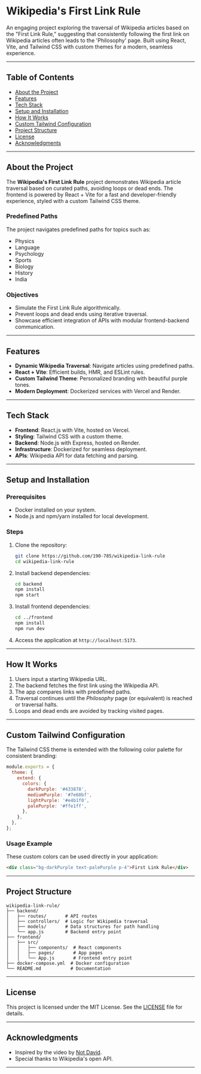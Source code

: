 # Wikipedia's First Link Rule  

An engaging project exploring the traversal of Wikipedia articles based on the "First Link Rule," suggesting that consistently following the first link on Wikipedia articles often leads to the 'Philosophy' page. Built using React, Vite, and Tailwind CSS with custom themes for a modern, seamless experience.  

---

## Table of Contents  
- [About the Project](#about-the-project)  
- [Features](#features)  
- [Tech Stack](#tech-stack)  
- [Setup and Installation](#setup-and-installation)  
- [How It Works](#how-it-works)  
- [Custom Tailwind Configuration](#custom-tailwind-configuration)  
- [Project Structure](#project-structure)  
- [License](#license)  
- [Acknowledgments](#acknowledgments)  

---

## About the Project  

The **Wikipedia's First Link Rule** project demonstrates Wikipedia article traversal based on curated paths, avoiding loops or dead ends. The frontend is powered by React + Vite for a fast and developer-friendly experience, styled with a custom Tailwind CSS theme.  

### Predefined Paths  
The project navigates predefined paths for topics such as:  
- Physics  
- Language  
- Psychology  
- Sports  
- Biology  
- History  
- India  

### Objectives  
- Simulate the First Link Rule algorithmically.  
- Prevent loops and dead ends using iterative traversal.  
- Showcase efficient integration of APIs with modular frontend-backend communication.  

---

## Features  

- **Dynamic Wikipedia Traversal**: Navigate articles using predefined paths.  
- **React + Vite**: Efficient builds, HMR, and ESLint rules.  
- **Custom Tailwind Theme**: Personalized branding with beautiful purple tones.  
- **Modern Deployment**: Dockerized services with Vercel and Render.  

---

## Tech Stack  

- **Frontend**: React.js with Vite, hosted on Vercel.  
- **Styling**: Tailwind CSS with a custom theme.  
- **Backend**: Node.js with Express, hosted on Render.  
- **Infrastructure**: Dockerized for seamless deployment.  
- **APIs**: Wikipedia API for data fetching and parsing.  

---

## Setup and Installation  

### Prerequisites  
- Docker installed on your system.  
- Node.js and npm/yarn installed for local development.  

### Steps  
1. Clone the repository:  
   ```bash  
   git clone https://github.com/190-785/wikipedia-link-rule  
   cd wikipedia-link-rule  
   ```  

2. Install backend dependencies:  
   ```bash  
   cd backend  
   npm install  
   npm start  
   ```  

3. Install frontend dependencies:  
   ```bash  
   cd ../frontend  
   npm install  
   npm run dev  
   ```  

4. Access the application at `http://localhost:5173`.  

---

## How It Works  

1. Users input a starting Wikipedia URL.  
2. The backend fetches the first link using the Wikipedia API.  
3. The app compares links with predefined paths.  
4. Traversal continues until the *Philosophy* page (or equivalent) is reached or traversal halts.  
5. Loops and dead ends are avoided by tracking visited pages.  

---

## Custom Tailwind Configuration  

The Tailwind CSS theme is extended with the following color palette for consistent branding:  

```javascript  
module.exports = {  
  theme: {  
    extend: {  
      colors: {  
        darkPurple: '#433878',  
        mediumPurple: '#7e60bf',  
        lightPurple: '#e4b1f0',  
        palePurple: '#ffe1ff',  
      },  
    },  
  },  
};  
```  

### Usage Example  

These custom colors can be used directly in your application:  

```html  
<div class="bg-darkPurple text-palePurple p-4">First Link Rule</div>  
```  

---

## Project Structure  

```plaintext  
wikipedia-link-rule/  
├── backend/  
│   ├── routes/       # API routes  
│   ├── controllers/  # Logic for Wikipedia traversal  
│   ├── models/       # Data structures for path handling  
│   └── app.js        # Backend entry point  
├── frontend/  
│   ├── src/  
│   │   ├── components/  # React components  
│   │   ├── pages/       # App pages  
│   │   └── App.js       # Frontend entry point  
├── docker-compose.yml  # Docker configuration  
└── README.md           # Documentation  
```  

---

## License  

This project is licensed under the MIT License. See the [LICENSE](./LICENSE) file for details.  

---

## Acknowledgments  

- Inspired by the video by [Not David](https://youtu.be/-llumS2rA8I?feature=shared).  
- Special thanks to Wikipedia's open API.  

--- 
